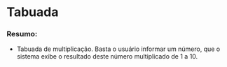# Tabuada

### Resumo: 
- Tabuada de multiplicação. Basta o usuário informar um número, que o sistema exibe o resultado deste número multiplicado de 1 a 10. 
